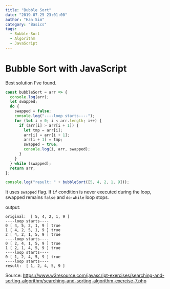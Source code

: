 ```yaml
---
title: "Bubble Sort"
date: "2019-07-25 23:01:00"
author: "Han Sim"
category: "Basics"
tags:
  - Bubble-Sort
  - Algorithm
  - JavaScript
---
```


# Bubble Sort with JavaScript

Best solution I've found.

```JavaScript
const bubbleSort = arr => {
  console.log(arr);
  let swapped;
  do {
    swapped = false;
    console.log("----loop starts----");
    for (let i = 0; i < arr.length; i++) {
      if (arr[i] > arr[i + 1]) {
        let tmp = arr[i];
        arr[i] = arr[i + 1];
        arr[i + 1] = tmp;
        swapped = true;
        console.log(i, arr, swapped);
      }
    }
  } while (swapped);
  return arr;
};

console.log("result: " + bubbleSort([5, 4, 2, 1, 9]));
```

It uses `swapped` flag. If `if` condition is never executed during the loop, swapped remains `false` and `do-while` loop stops.

output:

```
original:  [ 5, 4, 2, 1, 9 ]
----loop starts----
0 [ 4, 5, 2, 1, 9 ] true
1 [ 4, 2, 5, 1, 9 ] true
2 [ 4, 2, 1, 5, 9 ] true
----loop starts----
0 [ 2, 4, 1, 5, 9 ] true
1 [ 2, 1, 4, 5, 9 ] true
----loop starts----
0 [ 1, 2, 4, 5, 9 ] true
----loop starts----
result:  [ 1, 2, 4, 5, 9 ]
```

Source: https://www.w3resource.com/javascript-exercises/searching-and-sorting-algorithm/searching-and-sorting-algorithm-exercise-7.php
